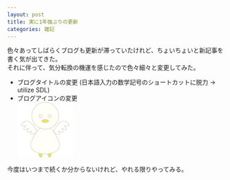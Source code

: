```yaml
---
layout: post
title: 実に1年強ぶりの更新
categories: 雑記
---
```


 色々あってしばらくブログも更新が滞っていたけれど、ちょいちょいと新記事を書く気が出てきた。  
 それに伴って、気分転換の機運を感じたので色々細々と変更してみた。  

- ブログタイトルの変更 (日本語入力の数学記号のショートカットに脱力 → utilize SDL)  
- ブログアイコンの変更  
 [![珍獣に見えてもおかしくないのだろうなあ](/images/duck.png "ファイル名でバレてるけど")](/)  

 今度はいつまで続くか分からないけれど、やれる限りやってみる。  
